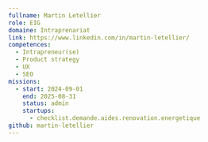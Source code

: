 ```yaml
---
fullname: Martin Letellier
role: EIG
domaine: Intraprenariat
link: https://www.linkedin.com/in/martin-letellier/
competences:
  - Intrapreneur(se)
  - Product strategy
  - UX
  - SEO
missions:
  - start: 2024-09-01
    end: 2025-08-31
    status: admin
    startups:
      - checklist.demande.aides.renovation.energetique
github: martin-letellier
---
```

